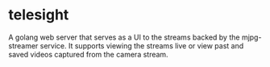 # telesight

A golang web server that serves as a UI to the streams backed by the mjpg-streamer service. It supports viewing the streams live or view past and saved videos captured from the camera stream.